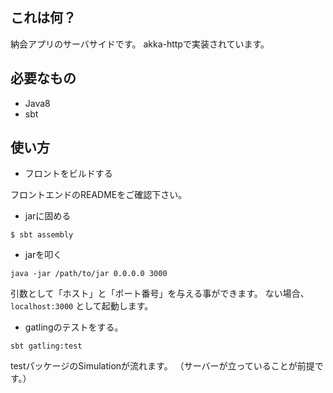 
## これは何？

納会アプリのサーバサイドです。
akka-httpで実装されています。

## 必要なもの

- Java8
- sbt

## 使い方

 - フロントをビルドする

フロントエンドのREADMEをご確認下さい。

 - jarに固める

```
$ sbt assembly
```

 - jarを叩く

```
java -jar /path/to/jar 0.0.0.0 3000
```

引数として「ホスト」と「ポート番号」を与える事ができます。
ない場合、 `localhost:3000` として起動します。

 - gatlingのテストをする。

```
sbt gatling:test
```

testパッケージのSimulationが流れます。
（サーバーが立っていることが前提です。）